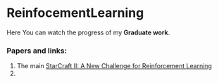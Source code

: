 # ReinfocementLearning

Here You can watch the progress of my **Graduate work**.

### Papers and links:
1. The main [StarCraft II: A New Challenge for Reinforcement Learning](https://arxiv.org/pdf/1708.04782.pdf)
2. 
